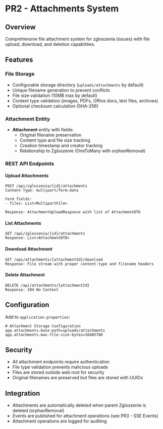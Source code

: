 # PR2 - Attachments System

## Overview

Comprehensive file attachment system for zgloszenia (issues) with file upload, download, and deletion capabilities.

## Features

### File Storage
- Configurable storage directory (`uploads/attachments` by default)
- Unique filename generation to prevent conflicts
- File size validation (10MB max by default)
- Content type validation (images, PDFs, Office docs, text files, archives)
- Optional checksum calculation (SHA-256)

### Attachment Entity
- **Attachment** entity with fields:
  - Original filename preservation
  - Content type and file size tracking
  - Creation timestamp and creator tracking
  - Relationship to Zgloszenie (OneToMany with orphanRemoval)

### REST API Endpoints

#### Upload Attachments
```
POST /api/zgloszenia/{id}/attachments
Content-Type: multipart/form-data

Form fields:
- files: List<MultipartFile>

Response: AttachmentUploadResponse with list of AttachmentDTO
```

#### List Attachments
```
GET /api/zgloszenia/{id}/attachments
Response: List<AttachmentDTO>
```

#### Download Attachment
```
GET /api/attachments/{attachmentId}/download
Response: File stream with proper content-type and filename headers
```

#### Delete Attachment
```
DELETE /api/attachments/{attachmentId}
Response: 204 No Content
```

## Configuration

Add to `application.properties`:

```properties
# Attachment Storage Configuration
app.attachments.base-path=uploads/attachments
app.attachments.max-file-size-bytes=10485760
```

## Security

- All attachment endpoints require authentication
- File type validation prevents malicious uploads
- Files are stored outside web root for security
- Original filenames are preserved but files are stored with UUIDs

## Integration

- Attachments are automatically deleted when parent Zgloszenie is deleted (orphanRemoval)
- Events are published for attachment operations (see PR3 - SSE Events)
- Attachment operations are logged for auditing